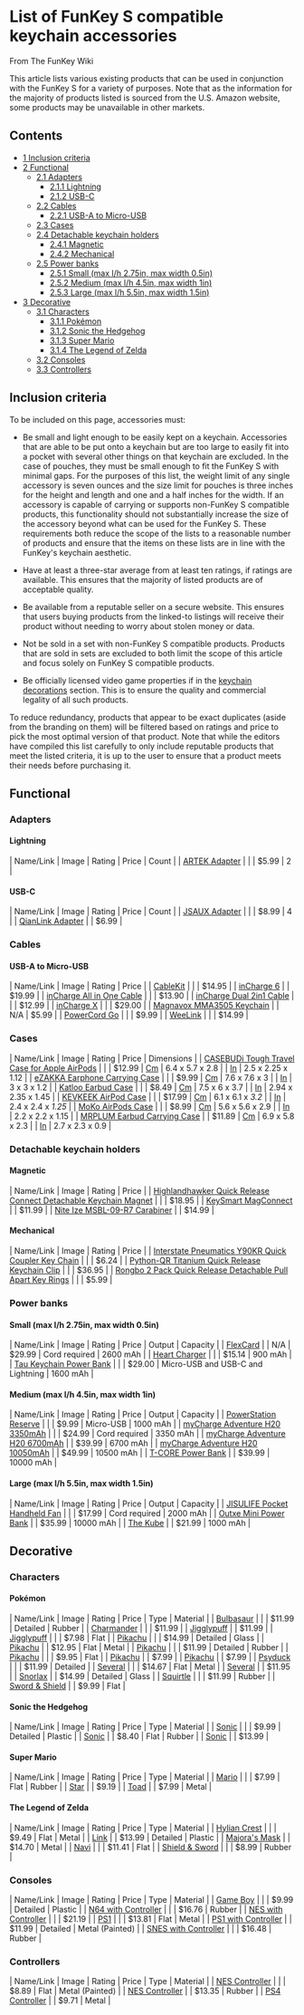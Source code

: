 # List of FunKey S compatible keychain accessories

From The FunKey Wiki



This article lists various existing products that can be used in conjunction with the FunKey S for a variety of purposes. Note that as the information for the majority of products listed is sourced from the U.S. Amazon website, some products may be unavailable in other markets.

## Contents

* [1 Inclusion criteria](#inclusion-criteria)
* [2 Functional](#functional)
  - [2.1 Adapters](#adapters)
    + [2.1.1 Lightning](#lightning)
    + [2.1.2 USB-C](#usb-c)
  - [2.2 Cables](#cables)
    + [2.2.1 USB-A to Micro-USB](#usb-a-to-micro-usb)
  - [2.3 Cases](#cases)
  - [2.4 Detachable keychain holders](#detachable-keychain-holders)
    + [2.4.1 Magnetic](#magnetic)
    + [2.4.2 Mechanical](#mechanical)
  - [2.5 Power banks](#power-banks)
    + [2.5.1 Small (max l/h 2.75in, max width 0.5in)](#small-max-lh-275in-max-width-05in)
    + [2.5.2 Medium (max l/h 4.5in, max width 1in)](#medium-max-lh-45in-max-width-1in)
    + [2.5.3 Large (max l/h 5.5in, max width 1.5in)](#large-max-lh-55in-max-width-15in)
* [3 Decorative](#decorative)
  - [3.1 Characters](#characters)
    + [3.1.1 Pokémon](#pokemon)
    + [3.1.2 Sonic the Hedgehog](#sonic-the-hedgehog)
    + [3.1.3 Super Mario](#super-mario)
    + [3.1.4 The Legend of Zelda](#the-legend-of-zelda)
  - [3.2 Consoles](#consoles)
  - [3.3 Controllers](#controllers)

## Inclusion criteria

To be included on this page, accessories must:

* Be small and light enough to be easily kept on a keychain. Accessories that are able to be put onto a keychain but are too large to easily fit into a pocket with several other things on that keychain are excluded. In the case of pouches, they must be small enough to fit the FunKey S with minimal gaps. For the purposes of this list, the weight limit of any single accessory is seven ounces and the size limit for pouches is three inches for the height and length and one and a half inches for the width. If an accessory is capable of carrying or supports non-FunKey S compatible products, this functionality should not substantially increase the size of the accessory beyond what can be used for the FunKey S. These requirements both reduce the scope of the lists to a reasonable number of products and ensure that the items on these lists are in line with the FunKey's keychain aesthetic.

* Have at least a three-star average from at least ten ratings, if ratings are available. This ensures that the majority of listed products are of acceptable quality.

* Be available from a reputable seller on a secure website. This ensures that users buying products from the linked-to listings will receive their product without needing to worry about stolen money or data.

* Not be sold in a set with non-FunKey S compatible products. Products that are sold in sets are excluded to both limit the scope of this article and focus solely on FunKey S compatible products.

* Be officially licensed video game properties if in the [keychain decorations](#keychain-decorations) section. This is to ensure the quality and commercial legality of all such products.

To reduce redundancy, products that appear to be exact duplicates (aside from the branding on them) will be filtered based on ratings and price to pick the most optimal version of that product. Note that while the editors have compiled this list carefully to only include reputable products that meet the listed criteria, it is up to the user to ensure that a product meets their needs before purchasing it.

## Functional

### Adapters

#### Lightning

| Name/Link | Image | Rating | Price | Count |
| [ARTEK Adapter](https://www.amazon.com/gp/product/B07L4Q6Y99) |  |  | $5.99 | 2 |

#### USB-C

| Name/Link | Image | Rating | Price | Count |
| [JSAUX Adapter](https://www.amazon.com/gp/product/B07SLS2DDT) |  |  | $8.99 | 4 |
| [QianLink Adapter](https://www.amazon.com/gp/product/B07MV5NFCH) |  | $6.99 |

### Cables

#### USB-A to Micro-USB

| Name/Link | Image | Rating | Price |
| [CableKit](https://www.amazon.com/gp/product/B082J9BW4S) |  |  | $14.95 |
| [inCharge 6](https://www.amazon.com/gp/product/B0866753FP) |  | $19.99 |
| [inCharge All in One Cable](https://www.amazon.com/gp/product/B07QNQBSF3) |  |  | $13.90 |
| [inCharge Dual 2in1 Cable](https://www.amazon.com/gp/product/B07C5F7FGF) |  |  | $12.99 |
| [inCharge X](https://rollingsquare.com/products/incharge-x?variant=32723283476542) |  |  | $29.00 |
| [Magnavox MMA3505 Keychain](https://www.amazon.com/gp/product/B076J1Y6DB) |  | N/A | $5.99 |
| [PowerCord Go](https://www.amazon.com/gp/product/B0762B5CQ1) |  |  | $9.99 |
| [WeeLink](https://www.amazon.com/gp/product/B07R72JM2D) |  |  | $14.99 |

### Cases

| Name/Link | Image | Rating | Price | Dimensions |
| [CASEBUDi Tough Travel Case for Apple AirPods](https://www.amazon.com/gp/product/B072PYT6WH) |  |  | $12.99 | <u>Cm</u> | 6.4 x 5.7 x 2.8 |
| <u>In</u> | 2.5 x 2.25 x 1.12 |
| [eZAKKA Earphone Carrying Case](https://www.amazon.com/gp/product/B01MS49K37) |  |  | $9.99 | <u>Cm</u> | 7.6 x 7.6 x 3 |
| <u>In</u> | 3 x 3 x 1.2 |
| [Katloo Earbud Case](https://www.amazon.com/gp/product/B07T1139DC) |  |  | $8.49 | <u>Cm</u> | 7.5 x 6 x 3.7 |
| <u>In</u> | 2.94 x 2.35 x 1.45 |
| [KEVKEEK AirPod Case](https://www.amazon.com/gp/product/B08CBVK5BL) |  |  | $17.99 | <u>Cm</u> | 6.1 x 6.1 x _3.2_ |
| <u>In</u> | 2.4 x 2.4 x _1.25_ |
| [MoKo AirPods Case](https://www.amazon.com/gp/product/B07L4C9MKJ) |  |  | $8.99 | <u>Cm</u> | 5.6 x 5.6 x 2.9 |
| <u>In</u> | 2.2 x 2.2 x 1.15 |
| [MRPLUM Earbud Carrying Case](https://www.amazon.com/gp/product/B07SCLGX7F) |  | $11.89 | <u>Cm</u> | 6.9 x 5.8 x 2.3 |
| <u>In</u> | 2.7 x 2.3 x 0.9 |

### Detachable keychain holders

#### Magnetic

| Name/Link | Image | Rating | Price |
| [Highlandhawker Quick Release Connect Detachable Keychain Magnet](https://www.amazon.com/gp/product/B07DP7VZS1) |  |  | $18.95 |
| [KeySmart MagConnect](https://www.amazon.com/gp/product/B076T6M7BZ) |  | $11.99 |
| [Nite Ize MSBL-09-R7 Carabiner](https://www.amazon.com/gp/product/B0748587VY) |  | $14.99 |

#### Mechanical

| Name/Link | Image | Rating | Price |
| [Interstate Pneumatics Y90KR Quick Coupler Key Chain](https://www.amazon.com/gp/product/B009M5FKQ8) |  |  | $6.24 |
| [Python-QR Titanium Quick Release Keychain Clip](https://www.amazon.com/gp/product/B0844J56NN) |  |  | $36.95 |
| [Rongbo 2 Pack Quick Release Detachable Pull Apart Key Rings](https://www.amazon.com/gp/product/B07MCV9LCR) |  |  | $5.99 |

### Power banks

#### Small (max l/h 2.75in, max width 0.5in)

| Name/Link | Image | Rating | Price | Output | Capacity |
| [FlexCard](https://www.phonesuit.com/products/flexcard-pocket-charger) |  | N/A | $29.99 | Cord required | 2600 mAh |
| [Heart Charger](https://www.amazon.com/gp/product/B06WWHZLXF) |  |  | $15.14 | 900 mAh |
| [Tau Keychain Power Bank](https://www.amazon.com/gp/product/B08P565ZR6) |  |  | $29.00 | Micro-USB and USB-C and Lightning | 1600 mAh |

#### Medium (max l/h 4.5in, max width 1in)

| Name/Link | Image | Rating | Price | Output | Capacity |
| [PowerStation Reserve](https://www.amazon.com/gp/product/B007ORMEVA/) |  |  | $9.99 | Micro-USB | 1000 mAh |
| [myCharge Adventure H20 3350mAh](https://www.amazon.com/gp/product/B07XTG7KRV) |  |  | $24.99 | Cord required | 3350 mAh |
| [myCharge Adventure H20 6700mAh](https://api.bestbuy.com/click/-/5781143/pdp) |  | $39.99 | 6700 mAh |
| [myCharge Adventure H20 10050mAh](https://www.target.com/p/mycharge-10050mah-dual-port-adventure-h2o-max-power-bank-gray/-/A-76625533) |  | $49.99 | 10500 mAh |
| [T-CORE Power Bank](https://www.amazon.com/gp/product/B07SK231QQ) |  | $39.99 | 10000 mAh |

#### Large (max l/h 5.5in, max width 1.5in)

| Name/Link | Image | Rating | Price | Output | Capacity |
| [JISULIFE Pocket Handheld Fan](https://www.amazon.com/gp/product/B072PWLDK3) |  |  | $17.99 | Cord required | 2000 mAh |
| [Outxe Mini Power Bank](https://www.amazon.com/gp/product/B086QTLXDB) |  | $35.99 | 10000 mAh |
| [The Kube](https://www.amazon.com/gp/product/B079J7BL39) |  | $21.99 | 1000 mAh |

## Decorative

### Characters

#### Pokémon

| Name/Link | Image | Rating | Price | Type | Material |
| [Bulbasaur](https://www.amazon.com/gp/product/B0859Z9BJ1) |  |  | $11.99 | Detailed | Rubber |
| [Charmander](https://www.amazon.com/gp/product/B0859YQ2DQ) |  |  | $11.99 |
| [Jigglypuff](https://www.amazon.com/gp/product/B0859YSWVC) |  | $11.99 |
| [Jigglypuff](https://www.amazon.com/gp/product/B07CQDM4CL) |  |  | $7.98 | Flat |
| [Pikachu](https://www.amazon.com/gp/product/B081BCZ9H6) |  |  | $14.99 | Detailed | Glass |
| [Pikachu](https://www.amazon.com/gp/product/B01M6WNYJV) |  | $12.95 | Flat | Metal |
| [Pikachu](https://www.amazon.com/gp/product/B0859YQJFP) |  |  | $11.99 | Detailed | Rubber |
| [Pikachu](https://www.amazon.com/gp/product/B01LX7PNAK) |  |  | $9.95 | Flat |
| [Pikachu](https://www.amazon.com/gp/product/B06XVTTT5Z) |  | $7.99 |
| [Pikachu](https://www.amazon.com/gp/product/B06XVSY6VT) |  | $7.99 |
| [Psyduck](https://www.amazon.com/gp/product/B0859YX649) |  |  | $11.99 | Detailed |
| [Several](https://www.amazon.com/gp/product/B07J1G4RGC) |  |  | $14.67 | Flat | Metal |
| [Several](https://www.amazon.com/gp/product/B07J1WSB89) |  | $11.95 |
| [Snorlax](https://www.amazon.com/gp/product/B081BF3GKS) |  | $14.99 | Detailed | Glass |
| [Squirtle](https://www.amazon.com/gp/product/B0859YQB6P) |  |  | $11.99 | Rubber |
| [Sword & Shield](https://www.amazon.com/gp/product/B085WMRT3H) |  | $9.99 | Flat |

#### Sonic the Hedgehog

| Name/Link | Image | Rating | Price | Type | Material |
| [Sonic](https://www.amazon.com/gp/product/B07641TGVQ) |  |  | $9.99 | Detailed | Plastic |
| [Sonic](https://www.amazon.com/gp/product/B002A6PDZE) |  | $8.40 | Flat | Rubber |
| [Sonic](https://www.amazon.com/gp/product/B002PQYI7I) |  | $13.99 |

#### Super Mario

| Name/Link | Image | Rating | Price | Type | Material |
| [Mario](https://www.amazon.com/gp/product/B07X7H45SM) |  |  | $7.99 | Flat | Rubber |
| [Star](https://www.amazon.com/gp/product/B07YK5Q1R1) |  | $9.19 |
| [Toad](https://www.amazon.com/gp/product/B083SD9JF3) |  | $7.99 | Metal |

#### The Legend of Zelda

| Name/Link | Image | Rating | Price | Type | Material |
| [Hylian Crest](https://www.amazon.com/gp/product/B00QHHD3DQ) |  |  | $9.49 | Flat | Metal |
| [Link](https://www.amazon.com/gp/product/B06XCR863B) |  | $13.99 | Detailed | Plastic |
| [Majora's Mask](https://www.amazon.com/gp/product/B016A3HZ9Y) |  | $14.70 | Metal |
| [Navi](https://www.amazon.com/gp/product/B084Z6B94R) |  |  | $11.41 | Flat |
| [Shield & Sword](https://www.amazon.com/gp/product/B07YK6F44H) |  |  | $8.99 | Rubber |

### Consoles

| Name/Link | Image | Rating | Price | Type | Material |
| [Game Boy](https://www.amazon.com/gp/product/B079V1FDYH) |  |  | $9.99 | Detailed | Plastic |
| [N64 with Controller](https://www.amazon.com/gp/product/B07HMGVN8C) |  |  | $16.76 | Rubber |
| [NES with Controller](https://www.amazon.com/gp/product/B07XQJ4TKW) |  |  | $21.19 |
| [PS1](https://www.amazon.com/gp/product/B01G22B7LU) |  |  | $13.81 | Flat | Metal |
| [PS1 with Controller](https://www.amazon.com/gp/product/B077GZR31C) |  | $11.99 | Detailed | Metal (Painted) |
| [SNES with Controller](https://www.amazon.com/gp/product/B07HM57HB1) |  |  | $16.48 | Rubber |

### Controllers

| Name/Link | Image | Rating | Price | Type | Material |
| [NES Controller](https://www.amazon.com/gp/product/B00U6V5JIG) |  |  | $8.89 | Flat | Metal (Painted) |
| [NES Controller](https://www.amazon.com/gp/product/B004AONTAA) |  | $13.35 | Rubber |
| [PS4 Controller](https://www.amazon.com/gp/product/B00U0HJ28O) |  | $9.71 | Metal |

<br>

